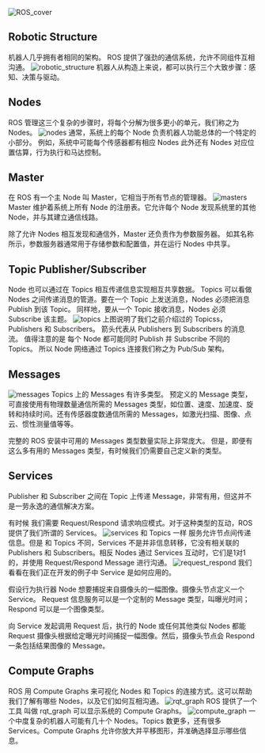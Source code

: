 ![ROS_cover](./img/ROS_cover.png)
## Robotic Structure
机器人几乎拥有者相同的架构。
ROS 提供了强劲的通信系统，允许不同组件互相沟通。
![robotic_structure](./img/robotic_structure.png)
机器人从构造上来说，都可以执行三个大致步骤：感知、决策与驱动。
## Nodes
ROS 管理这三个复杂的步骤时，将每个分解为很多更小的单元，我们称之为 Nodes。
![nodes](./img/node.png)
通常，系统上的每个 Node 负责机器人功能总体的一个特定的小部分。
例如，系统中可能每个传感器都有相应 Nodes
此外还有 Nodes 对应位置估算，行为执行和马达控制。
## Master
在 ROS 有一个主 Node 叫 Master，它相当于所有节点的管理器。
![masters](./img/master.png)
Master 维护着系统上所有 Node 的注册表。它允许每个 Node 发现系统里的其他 Node，并与其建立通信线路。

除了允许 Nodes 相互发现和通信外，Master 还负责作为参数服务器。
如其名称所示，参数服务器通常用于存储参数和配置值，并在运行 Nodes 中共享。
## Topic Publisher/Subscriber
Node 也可以通过在 Topics 相互传递信息实现相互共享数据。
Topics 可以看做 Nodes 之间传递消息的管道。要在一个 Topic 上发送消息，Nodes 必须把消息 Publish 到该 Topic。
同样地，要从一个 Topic 接收消息，Nodes 必须 Subscribe 该主题。
![topics](./img/topic.png)
上图说明了我们之前介绍过的 Topicss，Publishers 和 Subscribers。
箭头代表从 Publishers 到 Subscribers 的消息流。
值得注意的是 每个 Node 都可能同时 Publish 并 Subscribe 不同的 Topics。
所以 Node 网络通过 Topics 连接我们称之为 Pub/Sub 架构。
## Messages
![messages](./img/message.png)
Topics 上的 Messages 有许多类型。
预定义的 Message 类型，可直接使用有物理数量通信所需的 Messages 类型，如位置、速度、加速度、旋转和持续时间。还有传感器度数通信所需的 Messages，如激光扫描、图像、点云、惯性测量值等等。

完整的 ROS 安装中可用的 Messages 类型数量实际上非常庞大。
但是，即便有这么多有用的 Messages 类型，有时候我们仍需要自己定义新的类型。

## Services
Publisher 和 Subscriber 之间在 Topic 上传递 Message，非常有用，但这并不是一劳永逸的通信解决方案。

有时候 我们需要 Request/Respond 请求响应模式。对于这种类型的互动，ROS 提供了我们所谓的 Services。
![services](./img/service.png)
和 Topics 一样 服务允许节点间传递信息。但是 和 Topics 不同，Services 不是并非信息转移，它没有相关联的 Publishers 和 Subscribers。相反 Nodes 通过 Services 互动时，它们是1对1的，并使用 Request/Respond  Message 进行沟通。
![request_respond](./img/request_respond.png)
我们看看在我们正在开发的例子中 Service 是如何应用的。

假设行为执行器 Node 想要捕捉来自摄像头的一幅图像。摄像头节点定义一个 Service。
Request 信息服务可以是一个定制的 Message 类型，叫曝光时间；Respond 可以是一个图像类型。

向 Service 发起调用 Request 后，执行的 Node 或任何其他类似 Nodes 都能 Request 摄像头根据给定曝光时间捕捉一幅图像。然后，摄像头节点会 Respond  一条包括结果图像的 Message。
## Compute Graphs
ROS 用 Compute Graphs 来可视化 Nodes 和 Topics 的连接方式。这可以帮助我们了解有哪些 Nodes，以及它们如何互相沟通。
![rqt_graph](./img/rqt_graph.png)
ROS 提供了一个工具 叫做 rqt_graph 可以显示系统的 Compute Graphs。
![compute_graph](./img/compute_graph.png)
一个中度复杂的机器人可能有几十个 Nodes。Topics 数更多，还有很多 Services。Compute Graphs 允许你放大并平移图形，并准确选择显示哪些信息。
